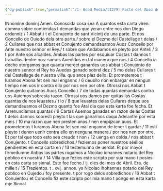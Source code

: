 ```yaml
---
{"dg-publish":true,"permalink":"/1- Edad Media/(1279) Pacto del Abad de San Vicente y el Concejo de Oviedo/","tags":["#Siglo_13","a1279","escrito","Oviedo","medieval","documento"]}
---
```



INnomine dominj Amen. Conoscida cosa sea A quantos esta carta viren: commo sobre contiendas t demandas que yeran entre nos don Diego ordonniz / 1 Abbat./ t el Conujento de sant Vicintj de una parte. Et nos Concello de Ouiedo dela otra parte./ sobre el Dezmo del Castellage t delas / 2 Cullares que nos abbat et Conujento demandauamos Auos Concello por Ante nuestro sennor el Rey./ t sobre que Andabamos en pleyto por Antel: / 3 t por Ante sos alcaldes. Ambas las partes por esquiuar Costas t dannos t traballos dentre nos: somos Auenidos en tal manera que nos / 4 Concello ia decho otorgamos que quanta mercet ganardes uos abbat t Conujento de nuestro sennor el Rey ho Auedes ganado sobrel dez / 5 mo delas Cullares t del Castellage de nuestra villa. que anos plaz dello. Et prometemos t Iuramos Abona fet sen mal enganno / 6 deuollo non enbargar en nengun tiempo nen uos ir contra ello por nos nen por otre. Otrossi nos Abbat t Conujento quitamos Auos Concello / 7 de todas quantas demandas contra uos Auiemos sobresta razon. Otrossi uos damos por quitas las Costas quantas de nos leuastes./ t lo / 8 que leuastes delas Cullares deque uos demandauamos el Dezmo quanto foe Atal dia que esta karta foe fecha. Et Arrenunciamos quantas / 9 Cartas Auemos ganadas en razon delas Costas t delos dannos sobresti pleyto t las que ganarmos daqui Adelantre por esta meis / 10 ma razon que nen presten anos./ nen empíjzcan auos. Et prometemos t Iuramos Abona fet sen mal enganno de tener t gardar / 11 esti pleyto t denon uenir contra ello en nenguna manera./ por nos nen por otre. Et por tal que todo esto sea creudo t non / 12 uenga en dolda./ nos abbat t Conujento. t Concello sobredichos./ feziemos poner nuestros sééllos pendientes en esta carta en / 13 testemunno de uerdat. Et por mayor firmedumne Anbas las pártes rogamos a Nicolao iohannes notario del Rey poblico en nuestra / 14 Villa que fezies este scripto por sua mano t posies en esta carta so sinnal. Esto foe fecho./ ij. dies del mes de Abril. Era. de mille t / 15 Trezientos. t . xvij. annos. yo Nicolao ihohannes notario del Rey poblico en Oujedo./ foy presente. t por rogo delos sobredichos / 16 Abbat t Conuiento./ et Concello fiz este scripto por mía mano t pongo en esta karta mje Sinnal